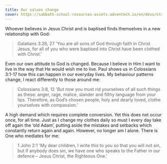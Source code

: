 ```yaml
---
title: Our values change
cover: https://sabbath-school-resources-assets.adventech.io/en/devo/start-into-life/13-lesson-13/z541679592881413.jpg
---
```


Whoever believes in Jesus Christ and is baptised finds themselves in a new relationship with God:

> <callout>Galatians 3:26, 27</callout>
> 'You are all sons of God through faith in Christ Jesus, for all of you who were baptised into Christ have been clothed with Christ.'

Even our own attitude to God is changed. Because I believe in Him I want to live in the way that He would wish me to live. Paul shows us in Colossians 3:1-­17 how this can happen in our everyday lives. My behaviour patterns change, I react differently to those around me:

> <callout>Colossians 3:8, 12</callout>
> 'But now you must rid yourselves of all such things as these: anger, rage, malice, slander and filthy language from your lips. Therefore, as God’s chosen people, holy and dearly loved, clothe yourselves with compassion.'

A high demand which requires complete conversion. Yet this does not occur once, for all time. Just as I change my clothes daily so must I every day take off again the ‘old Adam’, putting aside the mistakes and setbacks which constantly return again and again. However, no longer am I alone. There is One who mediates for me:

> <callout>1 John 2:1</callout>
> 'My dear children, I write this to you so that you will not sin, but if anybody does sin, we have one who speaks to the Father in our defence – Jesus Christ, the Righteous One.'